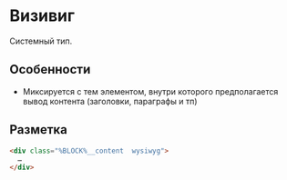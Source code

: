 # Визивиг

Системный тип.

## Особенности

* Миксируется с тем элементом, внутри которого предполагается вывод контента (заголовки, параграфы и тп)

## Разметка

```html
<div class="%BLOCK%__content  wysiwyg">
  …
</div>
```
